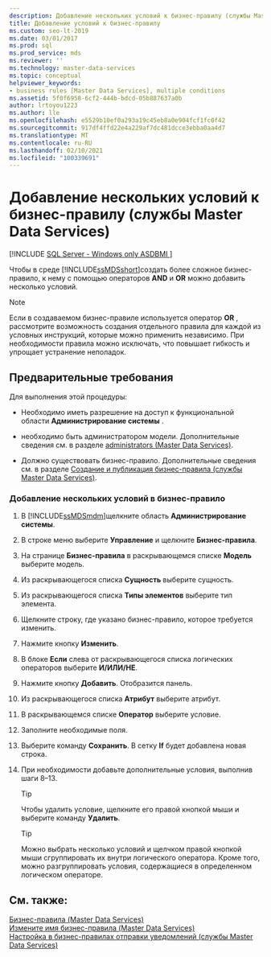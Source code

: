 ```yaml
---
description: Добавление нескольких условий к бизнес-правилу (службы Master Data Services)
title: Добавление условий к бизнес-правилу
ms.custom: seo-lt-2019
ms.date: 03/01/2017
ms.prod: sql
ms.prod_service: mds
ms.reviewer: ''
ms.technology: master-data-services
ms.topic: conceptual
helpviewer_keywords:
- business rules [Master Data Services], multiple conditions
ms.assetid: 5f0f6958-6cf2-444b-bdcd-05b887637a0b
author: lrtoyou1223
ms.author: lle
ms.openlocfilehash: e5529b10ef0a293a19c45eb8a0e904fcf1fc0f42
ms.sourcegitcommit: 917df4ffd22e4a229af7dc481dcce3ebba0aa4d7
ms.translationtype: MT
ms.contentlocale: ru-RU
ms.lasthandoff: 02/10/2021
ms.locfileid: "100339691"
---
```

# <a name="add-multiple-conditions-to-a-business-rule-master-data-services"></a>Добавление нескольких условий к бизнес-правилу (службы Master Data Services)

[!INCLUDE [SQL Server - Windows only ASDBMI  ](../includes/applies-to-version/sql-windows-only-asdbmi.md)]

  Чтобы в среде [!INCLUDE[ssMDSshort](../includes/ssmdsshort-md.md)]создать более сложное бизнес-правило, к нему с помощью операторов **AND** и **OR** можно добавить несколько условий.  
  
> [!NOTE]  
>  Если в создаваемом бизнес-правиле используется оператор **OR** , рассмотрите возможность создания отдельного правила для каждой из условных инструкций, которые можно применить независимо. При необходимости правила можно исключать, что повышает гибкость и упрощает устранение неполадок.  
  
## <a name="prerequisites"></a>Предварительные требования  
 Для выполнения этой процедуры:  
  
-   Необходимо иметь разрешение на доступ к функциональной области **Администрирование системы** .  
  
-   необходимо быть администратором модели. Дополнительные сведения см. в разделе [administrators &#40;Master Data Services&#41;](../master-data-services/administrators-master-data-services.md).  
  
-   Должно существовать бизнес-правило. Дополнительные сведения см. в разделе [Создание и публикация бизнес-правила (службы Master Data Services)](../master-data-services/create-and-publish-a-business-rule-master-data-services.md).  
  
### <a name="to-add-multiple-conditions-to-a-business-rule"></a>Добавление нескольких условий в бизнес-правило  
  
1.  В [!INCLUDE[ssMDSmdm](../includes/ssmdsmdm-md.md)]щелкните область **Администрирование системы**.  
  
2.  В строке меню выберите **Управление** и щелкните **Бизнес-правила**.  
  
3.  На странице **Бизнес-правила** в раскрывающемся списке **Модель** выберите модель.  
  
4.  Из раскрывающегося списка **Сущность** выберите сущность.  
  
5.  Из раскрывающегося списка **Типы элементов** выберите тип элемента.  
  
6.  Щелкните строку, где указано бизнес-правило, которое требуется изменить.  
  
7.  Нажмите кнопку **Изменить**.  
  
8.  В блоке **Если** слева от раскрывающегося списка логических операторов выберите **И/ИЛИ/НЕ**.  
  
9. Нажмите кнопку **Добавить**. Отобразится панель.  
  
10. Из раскрывающегося списка **Атрибут** выберите атрибут.  
  
11. В раскрывающемся списке **Оператор** выберите условие.  
  
12. Заполните необходимые поля.  
  
13. Выберите команду **Сохранить**. В сетку **If** будет добавлена новая строка.  
  
14. При необходимости добавьте дополнительные условия, выполнив шаги 8–13.  
  
    > [!TIP]  
    >  Чтобы удалить условие, щелкните его правой кнопкой мыши и выберите команду **Удалить**.  
  
    > [!TIP]  
    >  Можно выбрать несколько условий и щелчком правой кнопкой мыши сгруппировать их внутри логического оператора. Кроме того, можно разгруппировать условия, содержащиеся в определенном логическом операторе.  
  
## <a name="see-also"></a>См. также:  
 [Бизнес-правила &#40;Master Data Services&#41;](../master-data-services/business-rules-master-data-services.md)   
 [Измените имя бизнес-правила &#40;Master Data Services&#41;](../master-data-services/change-a-business-rule-name-master-data-services.md)   
 [Настройка в бизнес-правилах отправки уведомлений (службы Master Data Services)](../master-data-services/configure-business-rules-to-send-notifications-master-data-services.md)  
  
  
